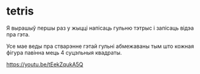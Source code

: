 # tetris

Я вырашыў першы раз у жыцці напісаць гульню тэтрыс і запісаць відэа пра гэта.

Усе мае веды пра стварэнне гэтай гульні абмежаваны тым што кожная фігура павінна мець 4 суцэльныя квадраты.

https://youtu.be/tEekZqukA5Q

